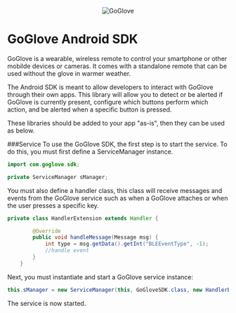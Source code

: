 <p align="center" >
<img src="http://goglove.io/static/img/Logo-horizontal.png" alt="GoGlove" title="GoGlove">
</p>

GoGlove Android SDK
==========
GoGlove is a wearable, wireless remote to control your smartphone or other mobilde devices or cameras. It comes with a standalone remote that can be used without the glove in warmer weather.

The Android SDK is meant to allow developers to interact with GoGlove through their own apps. This library will allow you to detect or be alerted if GoGlove is currently present, configure which buttons perform which action, and be alerted when a specific button is pressed.

These libraries should be added to your app "as-is", then they can be used as below.

###Service
To use the GoGlove SDK, the first step is to start the service. To do this, you must first define a ServiceManager instance.
```Java
import com.goglove.sdk;

private ServiceManager sManager;
```

You must also define a handler class, this class will receive messages and events from the GoGlove service such as when a GoGlove attaches or when the user presses a specific key.
```Java
private class HandlerExtension extends Handler {

		@Override
		public void handleMessage(Message msg) {
			int type = msg.getData().getInt("BLEEventType", -1);
			//handle event
		}
	}
```

Next, you must instantiate and start a GoGlove service instance:
```Java
this.sManager = new ServiceManager(this, GoGloveSDK.class, new HandlerExtension());
```

The service is now started.



